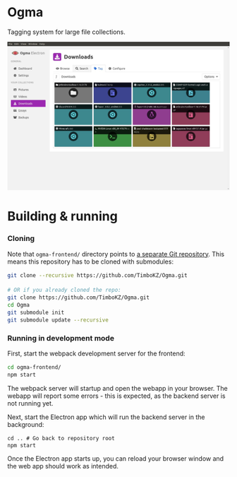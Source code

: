 # Ogma
Tagging system for large file collections.

![Ogma tagging system](./Ogma_screenshot.jpg)

# Building & running

### Cloning

Note that `ogma-frontend/` directory points to [a separate Git repository](https://github.com/TimboKZ/ogma-frontend).
This means this repository has to be cloned with submodules:
```bash
git clone --recursive https://github.com/TimboKZ/Ogma.git

# OR if you already cloned the repo:
git clone https://github.com/TimboKZ/Ogma.git
cd Ogma
git submodule init
git submodule update --recursive
```

### Running in development mode

First, start the webpack development server for the frontend:

```bash
cd ogma-frontend/
npm start
```

The webpack server will startup and open the webapp in your browser. The webapp will report some errors - this is
expected, as the backend server is not running yet.

Next, start the Electron app which will run the backend server in the background:
```
cd .. # Go back to repository root
npm start
```

Once the Electron app starts up, you can reload your browser window and the web app should work as intended.
